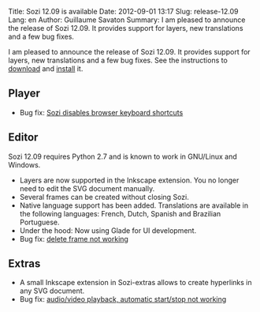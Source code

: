 Title: Sozi 12.09 is available
Date: 2012-09-01 13:17
Slug: release-12.09
Lang: en
Author: Guillaume Savaton
Summary:
    I am pleased to announce the release of Sozi 12.09.
    It provides support for layers, new translations and a few bug fixes.
    

I am pleased to announce the release of Sozi 12.09.
It provides support for layers, new translations and a few bug fixes.
See the instructions to [download](|filename|/pages/en/download.md) and [install](|filename|/pages/en/install.md) it.

Player
------

* Bug fix: [Sozi disables browser keyboard shortcuts](https://github.com/senshu/Sozi/issues/132)

Editor
------

Sozi 12.09 requires Python 2.7 and is known to work in GNU/Linux and Windows.

* Layers are now supported in the Inkscape extension. You no longer need to edit the SVG document manually.
* Several frames can be created without closing Sozi.
* Native language support has been added. Translations are available in the following languages: French, Dutch, Spanish and Brazilian Portuguese.
* Under the hood: Now using Glade for UI development.
* Bug fix: [delete frame not working](https://github.com/senshu/Sozi/issues/133)

Extras
------

* A small Inkscape extension in Sozi-extras allows to create hyperlinks in any SVG document.
* Bug fix: [audio/video playback, automatic start/stop not working](https://github.com/senshu/Sozi/issues/134)

